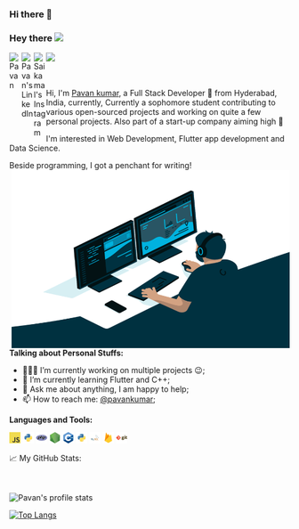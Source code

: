 ### Hi there 👋
### Hey there <img src="https://media.giphy.com/media/hvRJCLFzcasrR4ia7z/giphy.gif" width="25px">

<a href="https://twitter.com/pavan7143mg">
  <img align="left" alt="Pavan" | Twitter" width="22px" src="https://cdn.jsdelivr.net/npm/simple-icons@v3/icons/twitter.svg" />
</a>
<a href="https://www.linkedin.com/in/mistry-pavan-kumar/">
  <img align="left" alt="Pavan's LinkedIn" width="22px" src="https://cdn.jsdelivr.net/npm/simple-icons@v3/icons/linkedin.svg" />
</a>
<a href="https://www.instagram.com/pavan_kumar143mg/">
  <img align="left" alt="Sai kamal's Instagram" width="22px" src="https://cdn.jsdelivr.net/npm/simple-icons@v3/icons/instagram.svg" />
</a>


![](https://visitor-badge.glitch.me/badge?page_id=mg143pavnkumar.mg143pavankumar)

<br />

Hi, I'm [Pavan kumar](https://www.linkedin.com/in/mistry-pavan-kumar/), a Full Stack Developer 🚀 from Hyderabad, India, currently, 
Currently a sophomore student contributing to various open-sourced projects and working on quite a few personal projects. Also part of a start-up company aiming high 🌟

I'm interested in Web Development, Flutter app development and Data Science.

Beside programming, I got a penchant for writing!
  <img align="right" alt="GIF" src="https://github.com/Dantusaikamal/Dantusaikamal/blob/main/code.gif?raw=true" width="500" height="320" />
  
**Talking about Personal Stuffs:**

- 👨🏽‍💻 I’m currently working on multiple projects :wink:;
- 🌱 I’m currently learning Flutter and C++; 
- 💬 Ask me about anything, I am happy to help;
- 📫 How to reach me: [@pavankumar](https://www.linkedin.com/in/mistry-pavan-kumar/);

**Languages and Tools:**  

<code><img height="20" src="https://raw.githubusercontent.com/github/explore/80688e429a7d4ef2fca1e82350fe8e3517d3494d/topics/javascript/javascript.png"></code>
<code><img height="20" src="https://raw.githubusercontent.com/github/explore/80688e429a7d4ef2fca1e82350fe8e3517d3494d/topics/python/python.png"></code>
<code><img height="20" src="https://raw.githubusercontent.com/github/explore/80688e429a7d4ef2fca1e82350fe8e3517d3494d/topics/php/php.png"></code>
<code><img height="20" src="https://raw.githubusercontent.com/github/explore/80688e429a7d4ef2fca1e82350fe8e3517d3494d/topics/nodejs/nodejs.png"></code>
<code><img height="20" src="https://raw.githubusercontent.com/github/explore/80688e429a7d4ef2fca1e82350fe8e3517d3494d/topics/cpp/cpp.png"></code>
<code><img height="20" src="https://raw.githubusercontent.com/github/explore/80688e429a7d4ef2fca1e82350fe8e3517d3494d/topics/python/python.png"></code>
<code><img height="20" src="https://raw.githubusercontent.com/github/explore/80688e429a7d4ef2fca1e82350fe8e3517d3494d/topics/mysql/mysql.png"></code>
<code><img height="20" src="https://raw.githubusercontent.com/github/explore/80688e429a7d4ef2fca1e82350fe8e3517d3494d/topics/firebase/firebase.png"></code>
<code><img height="20" src="https://raw.githubusercontent.com/github/explore/80688e429a7d4ef2fca1e82350fe8e3517d3494d/topics/git/git.png"></code>


<summary>📈 My GitHub Stats: </summary>
<br>
<br>
<p align="left"> <img align="left" alt="Pavan's profile stats" src="https://github-readme-stats.vercel.app/api?username=mg143pavankumar&show_icons=true&theme=gotham" alt="mg143pavankumar" />

<br>
  
  [![Top Langs](https://github-readme-stats.vercel.app/api/top-langs/?username=mg143pavankumar&layout=compact)](https://github.com/mg143pavankumar/github-readme-stats)
